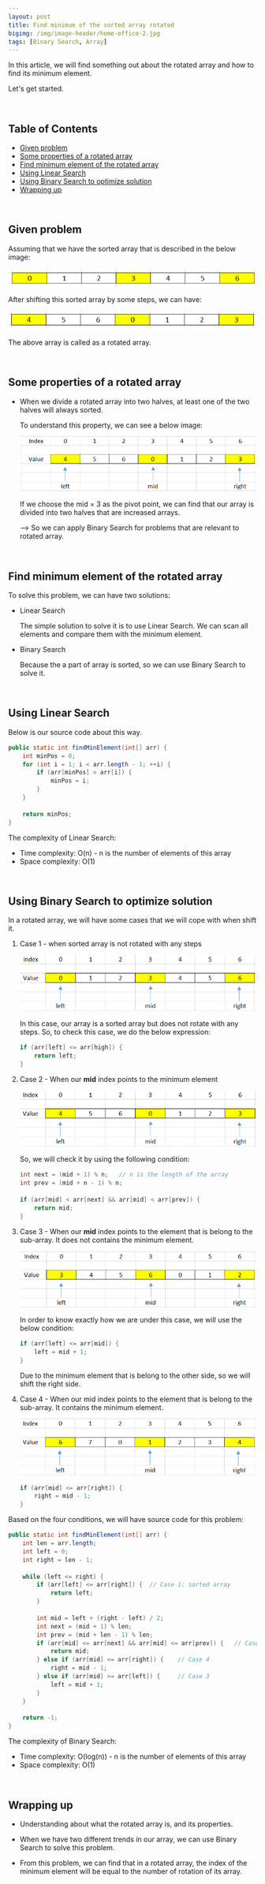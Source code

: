```yaml
---
layout: post
title: Find minimum of the sorted array rotated
bigimg: /img/image-header/home-office-2.jpg
tags: [Binary Search, Array]
---
```


In this article, we will find something out about the rotated array and how to find its minimum element.

Let's get started.

<br>

## Table of Contents
- [Given problem](#given-problem)
- [Some properties of a rotated array](#some-properties-of-a-rotated-array)
- [Find minimum element of the rotated array](#find-minimum-element-of-the-rotated-array)
- [Using Linear Search](#using-linear-search)
- [Using Binary Search to optimize solution](#using-binary-search-to-optimize-solution)
- [Wrapping up](#wrapping-up)

<br>

## Given problem

Assuming that we have the sorted array that is described in the below image:

![](../img/Data-structure/array/rotated-array/sorted-array.png)

After shifting this sorted array by some steps, we can have:

![](../img/Data-structure/array/rotated-array/rotated-array.png)

The above array is called as a rotated array.

<br>

## Some properties of a rotated array

- When we divide a rotated array into two halves, at least one of the two halves will always sorted.

    To understand this property, we can see a below image:

    ![](../img/Data-structure/array/rotated-array/sorted-property.png)

    If we choose the mid = 3 as the pivot point, we can find that our array is divided into two halves that are increased arrays.

    --> So we can apply Binary Search for problems that are relevant to rotated array.

<br>

## Find minimum element of the rotated array

To solve this problem, we can have two solutions:
- Linear Search

    The simple solution to solve it is to use Linear Search. We can scan all elements and compare them with the minimum element.

- Binary Search

    Because the a part of array is sorted, so we can use Binary Search to solve it.

<br>

## Using Linear Search

Below is our source code about this way.

```java
public static int findMinElement(int[] arr) {
    int minPos = 0;
    for (int i = 1; i < arr.length - 1; ++i) {
        if (arr[minPos] > arr[i]) {
            minPos = i;
        }
    }

    return minPos;
}
```

The complexity of Linear Search:
- Time complexity: O(n) - n is the number of elements of this array
- Space complexity: O(1)

<br>

## Using Binary Search to optimize solution

In a rotated array, we will have some cases that we will cope with when shift it.

1. Case 1 - when sorted array is not rotated with any steps

    ![](../img/Data-structure/array/rotated-array/find-min-element/case-1.png)

    In this case, our array is a sorted array but does not rotate with any steps. So, to check this case, we do the below expression:

    ```java
    if (arr[left] <= arr[high]) {
        return left;
    }
    ```

2. Case 2 - When our **mid** index points to the minimum element

    ![](../img/Data-structure/array/rotated-array/find-min-element/case-2.png)

    So, we will check it by using the following condition:

    ```java
    int next = (mid + 1) % n;   // n is the length of the array
    int prev = (mid + n - 1) % n;

    if (arr[mid] < arr[next] && arr[mid] < arr[prev]) {
        return mid;
    }
    ```

3. Case 3 - When our **mid** index points to the element that is belong to the sub-array. It does not contains the minimum element.

    ![](../img/Data-structure/array/rotated-array/find-min-element/case-3.png)

    In order to know exactly how we are under this case, we will use the below condition:

    ```java
    if (arr[left] <= arr[mid]) {
        left = mid + 1;
    }
    ```

    Due to the minimum element that is belong to the other side, so we will shift the right side.


4. Case 4 - When our mid index points to the element that is belong to the sub-array. It contains the minimum element.

    ![](../img/Data-structure/array/rotated-array/find-min-element/case-4.png)

    ```java
    if (arr[mid] <= arr[right]) {
        right = mid - 1;
    }
    ```

Based on the four conditions, we will have source code for this problem:

```java
public static int findMinElement(int[] arr) {
    int len = arr.length;
    int left = 0;
    int right = len - 1;

    while (left <= right) {
        if (arr[left] <= arr[right]) {  // Case 1: sorted array
            return left;
        }

        int mid = left + (right - left) / 2;
        int next = (mid + 1) % len;
        int prev = (mid + len - 1) % len;
        if (arr[mid] <= arr[next] && arr[mid] <= arr[prev]) {   // Case 2: mid index points to the minimum element
            return mid;
        } else if (arr[mid] <= arr[right]) {    // Case 4
            right = mid - 1;
        } else if (arr[mid] >= arr[left]) {     // Case 3
            left = mid + 1;
        }
    }

    return -1;
}
```

The complexity of Binary Search:
- Time complexity: O(log(n)) - n is the number of elements of this array
- Space complexity: O(1)

<br>

## Wrapping up

- Understanding about what the rotated array is, and its properties.

- When we have two different trends in our array, we can use Binary Search to solve this problem.

- From this problem, we can find that in a rotated array, the index of the minimum element will be equal to the number of rotation of its array.
